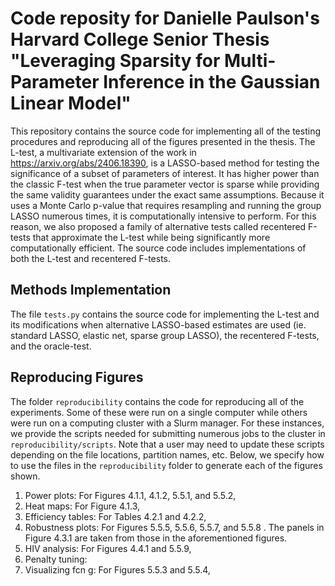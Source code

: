 # Code reposity for Danielle Paulson's Harvard College Senior Thesis "Leveraging Sparsity for Multi-Parameter Inference in the Gaussian Linear Model"

This repository contains the source code for implementing all of the testing procedures and reproducing all of the figures presented in the thesis. The L-test, a multivariate extension of the work in https://arxiv.org/abs/2406.18390, is a LASSO-based method for testing the significance of a subset of parameters of interest. It has higher power than the classic F-test when the true parameter vector is sparse while providing the same validity guarantees under the exact same assumptions. Because it uses a Monte Carlo p-value that requires resampling and running the group LASSO numerous times, it is computationally intensive to perform. For this reason, we also proposed a family of alternative tests called recentered F-tests that approximate the L-test while being significantly more computationally efficient. The source code includes implementations of both the L-test and recentered F-tests.

## Methods Implementation
The file `tests.py` contains the source code for implementing the L-test and its modifications when alternative LASSO-based estimates are used (ie. standard LASSO, elastic net, sparse group LASSO), the recentered F-tests, and the oracle-test. 

## Reproducing Figures
The folder `reproducibility` contains the code for reproducing all of the experiments. Some of these were run on a single computer while others were run on a computing cluster with a Slurm manager. For these instances, we provide the scripts needed for submitting numerous jobs to the cluster in `reproducibility/scripts`. Note that a user may need to update these scripts depending on the file locations, partition names, etc. Below, we specify how to use the files in the `reproducibility` folder to generate each of the figures shown.
1. Power plots: For Figures 4.1.1, 4.1.2, 5.5.1, and 5.5.2,
2. Heat maps: For Figure 4.1.3,
3. Efficiency tables: For Tables 4.2.1 and 4.2.2,
4. Robustness plots: For Figures 5.5.5, 5.5.6, 5.5.7, and 5.5.8 . The panels in Figure 4.3.1 are taken from those in the aforementioned figures.
5. HIV analysis: For Figures 4.4.1 and 5.5.9, 
6. Penalty tuning:
7. Visualizing fcn g: For Figures 5.5.3 and 5.5.4, 
